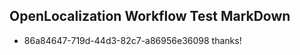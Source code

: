 ## OpenLocalization Workflow Test MarkDown
* 86a84647-719d-44d3-82c7-a86956e36098 thanks!

<!--HONumber=Aug16_HO1-->


